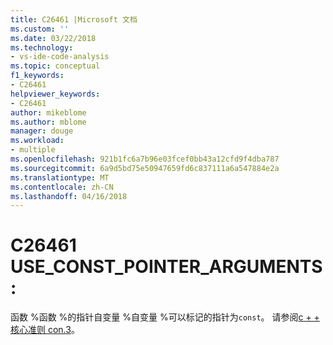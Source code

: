 ```yaml
---
title: C26461 |Microsoft 文档
ms.custom: ''
ms.date: 03/22/2018
ms.technology:
- vs-ide-code-analysis
ms.topic: conceptual
f1_keywords:
- C26461
helpviewer_keywords:
- C26461
author: mikeblome
ms.author: mblome
manager: douge
ms.workload:
- multiple
ms.openlocfilehash: 921b1fc6a7b96e03fcef0bb43a12cfd9f4dba787
ms.sourcegitcommit: 6a9d5bd75e50947659fd6c837111a6a547884e2a
ms.translationtype: MT
ms.contentlocale: zh-CN
ms.lasthandoff: 04/16/2018
---
```

# <a name="c26461-useconstpointerarguments"></a>C26461 USE_CONST_POINTER_ARGUMENTS: 
  函数 %函数 %的指针自变量 %自变量 %可以标记的指针为`const`。 请参阅[c + + 核心准则 con.3](https://github.com/isocpp/CppCoreGuidelines/blob/master/CppCoreGuidelines.md#Rconst-ref)。
